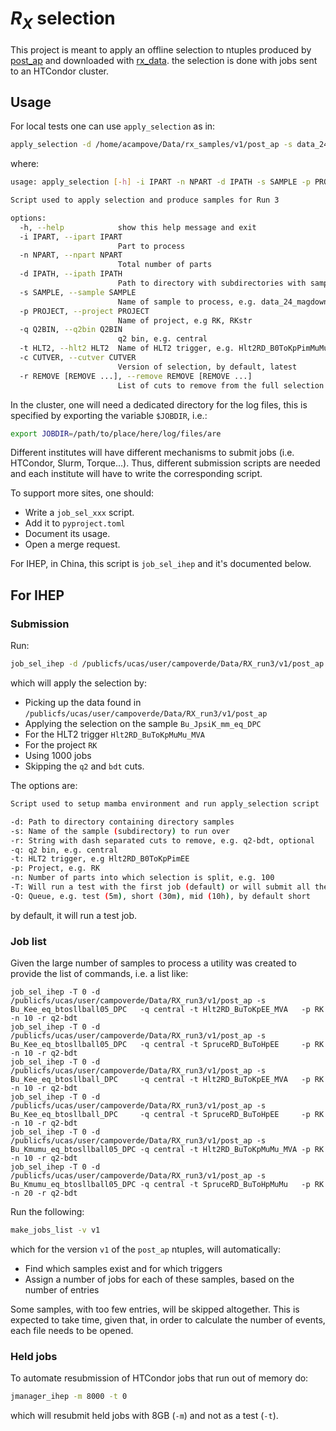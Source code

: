 # $R_X$ selection

This project is meant to apply an offline selection to ntuples produced by
[post_ap](https://github.com/acampove/post_ap/tree/main/src/post_ap_scripts)
and downloaded with
[rx_data](https://github.com/acampove/rx_data).
the selection is done with jobs sent to an HTCondor cluster.

## Usage

For local tests one can use `apply_selection` as in:

```bash
apply_selection -d /home/acampove/Data/rx_samples/v1/post_ap -s data_24_magdown_24c2 -r q2 bdt -q central -t Hlt2RD_B0ToKpPimMuMu -p RK -i 0 -n 900
```

where:

```bash
usage: apply_selection [-h] -i IPART -n NPART -d IPATH -s SAMPLE -p PROJECT -q Q2BIN -t HLT2 [-c CUTVER] [-r REMOVE [REMOVE ...]]

Script used to apply selection and produce samples for Run 3

options:
  -h, --help            show this help message and exit
  -i IPART, --ipart IPART
                        Part to process
  -n NPART, --npart NPART
                        Total number of parts
  -d IPATH, --ipath IPATH
                        Path to directory with subdirectories with samples
  -s SAMPLE, --sample SAMPLE
                        Name of sample to process, e.g. data_24_magdown_24c2
  -p PROJECT, --project PROJECT
                        Name of project, e.g RK, RKstr
  -q Q2BIN, --q2bin Q2BIN
                        q2 bin, e.g. central
  -t HLT2, --hlt2 HLT2  Name of HLT2 trigger, e.g. Hlt2RD_B0ToKpPimMuMu
  -c CUTVER, --cutver CUTVER
                        Version of selection, by default, latest
  -r REMOVE [REMOVE ...], --remove REMOVE [REMOVE ...]
                        List of cuts to remove from the full selection
```

In the cluster, one will need a dedicated directory for the log files, this is specified by exporting the variable `$JOBDIR`, i.e.:

```bash
export JOBDIR=/path/to/place/here/log/files/are
```

Different institutes will have different mechanisms to submit jobs (i.e. HTCondor, Slurm, Torque...). Thus, different submission scripts
are needed and each institute will have to write the corresponding script.

To support more sites, one should:

- Write a `job_sel_xxx` script.
- Add it to `pyproject.toml`
- Document its usage.
- Open a merge request.

For IHEP, in China, this script is `job_sel_ihep` and it's documented below.

## For IHEP

### Submission

Run:

```bash
job_sel_ihep -d /publicfs/ucas/user/campoverde/Data/RX_run3/v1/post_ap -s Bu_JpsiK_mm_eq_DPC -q central -t Hlt2RD_BuToKpMuMu_MVA -p RK -n 1000 -r q2-bdt
```

which will apply the selection by:

- Picking up the data found in `/publicfs/ucas/user/campoverde/Data/RX_run3/v1/post_ap`
- Applying the selection on the sample `Bu_JpsiK_mm_eq_DPC`
- For the HLT2 trigger `Hlt2RD_BuToKpMuMu_MVA`
- For the project `RK`
- Using 1000 jobs
- Skipping the `q2` and `bdt` cuts.

The options are:

```bash
Script used to setup mamba environment and run apply_selection script

-d: Path to directory containing directory samples
-s: Name of the sample (subdirectory) to run over
-r: String with dash separated cuts to remove, e.g. q2-bdt, optional
-q: q2 bin, e.g. central
-t: HLT2 trigger, e.g Hlt2RD_B0ToKpPimEE
-p: Project, e.g. RK
-n: Number of parts into which selection is split, e.g. 100
-T: Will run a test with the first job (default) or will submit all the jobs
-Q: Queue, e.g. test (5m), short (30m), mid (10h), by default short
```

by default, it will run a test job.

### Job list

Given the large number of samples to process a utility was created to provide the list of commands, i.e. a list like:

```
job_sel_ihep -T 0 -d /publicfs/ucas/user/campoverde/Data/RX_run3/v1/post_ap -s Bu_Kee_eq_btosllball05_DPC   -q central -t Hlt2RD_BuToKpEE_MVA   -p RK -n 10 -r q2-bdt
job_sel_ihep -T 0 -d /publicfs/ucas/user/campoverde/Data/RX_run3/v1/post_ap -s Bu_Kee_eq_btosllball05_DPC   -q central -t SpruceRD_BuToHpEE     -p RK -n 10 -r q2-bdt
job_sel_ihep -T 0 -d /publicfs/ucas/user/campoverde/Data/RX_run3/v1/post_ap -s Bu_Kee_eq_btosllball_DPC     -q central -t Hlt2RD_BuToKpEE_MVA   -p RK -n 10 -r q2-bdt
job_sel_ihep -T 0 -d /publicfs/ucas/user/campoverde/Data/RX_run3/v1/post_ap -s Bu_Kee_eq_btosllball_DPC     -q central -t SpruceRD_BuToHpEE     -p RK -n 10 -r q2-bdt
job_sel_ihep -T 0 -d /publicfs/ucas/user/campoverde/Data/RX_run3/v1/post_ap -s Bu_Kmumu_eq_btosllball05_DPC -q central -t Hlt2RD_BuToKpMuMu_MVA -p RK -n 10 -r q2-bdt
job_sel_ihep -T 0 -d /publicfs/ucas/user/campoverde/Data/RX_run3/v1/post_ap -s Bu_Kmumu_eq_btosllball05_DPC -q central -t SpruceRD_BuToHpMuMu   -p RK -n 20 -r q2-bdt
```

Run the following:

```bash
make_jobs_list -v v1
```

which for the version `v1` of the `post_ap` ntuples, will automatically:

- Find which samples exist and for which triggers
- Assign a number of jobs for each of these samples, based on the number of entries

Some samples, with too few entries, will be skipped altogether. 
This is expected to take time, given that, in order to calculate the number of events, each file needs
to be opened.

### Held jobs

To automate resubmission of HTCondor jobs that run out of memory do:

```bash
jmanager_ihep -m 8000 -t 0
```

which will resubmit held jobs with 8GB (`-m`) and not as a test (`-t`).
